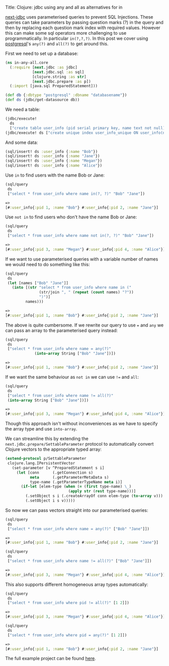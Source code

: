 Title: Clojure: jdbc using any and all as alternatives for in

[next-jdbc](https://github.com/seancorfield/next-jdbc) uses parameterised queries to prevent SQL Injections. These queries can take parameters by passing question marks (?) in the query and then by replacing each question mark index with required values. However this can make some sql operators more challenging to use programmatically. In particular `in(?,?,?)`. In this post we cover using [postgresql](https://www.postgresql.org/)'s `any(?)` and `all(?)` to get around this.

First we need to set up a database:

```clojure
(ns in-any-all.core
  (:require [next.jdbc :as jdbc]
            [next.jdbc.sql :as sql]
            [clojure.string :as str]
            [next.jdbc.prepare :as p])
  (:import [java.sql PreparedStatement]))

(def db {:dbtype "postgresql" :dbname "databasename"})
(def ds (jdbc/get-datasource db))
```

We need a table:

```clojure
(jdbc/execute!
  ds
  ["create table user_info (pid serial primary key, name text not null)"])
(jdbc/execute! ds ["create unique index user_info_unique ON user_info(name)"])
```

And some data:

```clojure
(sql/insert! ds :user_info {:name "Bob"})
(sql/insert! ds :user_info {:name "Jane"})
(sql/insert! ds :user_info {:name "Megan"})
(sql/insert! ds :user_info {:name "Alice"})
```

Use `in` to find users with the name Bob or Jane:

```clojure
(sql/query
 ds
 ["select * from user_info where name in(?, ?)" "Bob" "Jane"])

=>
[#:user_info{:pid 1, :name "Bob"} #:user_info{:pid 2, :name "Jane"}]

```

Use `not in` to find users who don't have the name Bob or Jane:

```clojure
(sql/query
 ds
 ["select * from user_info where name not in(?, ?)" "Bob" "Jane"])

=>
[#:user_info{:pid 3, :name "Megan"} #:user_info{:pid 4, :name "Alice"}]

```

If we want to use parameterised queries with a variable number of names we would need to do something like this:

```clojure
(sql/query
 ds
 (let [names ["Bob" "Jane"]]
   (into [(str "select * from user_info where name in ("
               (str/join ", " (repeat (count names) "?"))
               ")")]
         names)))

=>
[#:user_info{:pid 1, :name "Bob"} #:user_info{:pid 2, :name "Jane"}]

```

The above is quite cumbersome. If we rewrite our query to use `=` and `any` we can pass an array to the parameterised query instead:

```clojure
(sql/query
 ds
 ["select * from user_info where name = any(?)"
             (into-array String ["Bob" "Jane"])])

=>
[#:user_info{:pid 1, :name "Bob"} #:user_info{:pid 2, :name "Jane"}]
```

If we want the same behaviour as `not in` we can use `!=` and `all`:

```clojure
(sql/query
 ds
 ["select * from user_info where name != all(?)"
 (into-array String ["Bob" "Jane"])])

=>
[#:user_info{:pid 3, :name "Megan"} #:user_info{:pid 4, :name "Alice"}]
```

Though this approach isn't without inconveniences as we have to specify the array type and use `into-array`.

We can streamline this by extending the `next.jdbc.prepare/SettableParameter` protocol to automatically convert Clojure vectors to the appropriate typed array:

```clojure
(extend-protocol p/SettableParameter
 clojure.lang.IPersistentVector
   (set-parameter [v ^PreparedStatement s i]
     (let [conn      (.getConnection s)
           meta      (.getParameterMetaData s)
           type-name (.getParameterTypeName meta i)]
       (if-let [elem-type (when (= (first type-name) \_)
                            (apply str (rest type-name)))]
         (.setObject s i (.createArrayOf conn elem-type (to-array v)))
         (.setObject i s v)))))
```

So now we can pass vectors straight into our parameterised queries:

```clojure
(sql/query
 ds
 ["select * from user_info where name = any(?)" ["Bob" "Jane"]])

=>
[#:user_info{:pid 1, :name "Bob"} #:user_info{:pid 2, :name "Jane"}]

(sql/query
 ds
 ["select * from user_info where name != all(?)" ["Bob" "Jane"]])

=>
[#:user_info{:pid 3, :name "Megan"} #:user_info{:pid 4, :name "Alice"}]
```

This also supports different homogeneous array types automatically:

```clojure
(sql/query
 ds
 ["select * from user_info where pid != all(?)" [1 2]])

=>
[#:user_info{:pid 3, :name "Megan"} #:user_info{:pid 4, :name "Alice"}]

(sql/query
 ds
 ["select * from user_info where pid = any(?)" [1 2]])

=>
[#:user_info{:pid 1, :name "Bob"} #:user_info{:pid 2, :name "Jane"}]
```

The full example project can be found
[here](https://github.com/andersmurphy/clj-cookbook/tree/master/sql/in-any-all).
